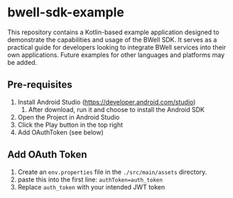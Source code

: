# bwell-sdk-example
This repository contains a Kotlin-based example application designed to demonstrate the capabilities and usage of the BWell SDK. It serves as a practical guide for developers looking to integrate BWell services into their own applications. Future examples for other languages and platforms may be added.

## Pre-requisites
1. Install Android Studio (https://developer.android.com/studio)
   1. After download, run it and choose to install the Android SDK 
2. Open the Project in Android Studio
3. Click the Play button in the top right
4. Add OAuthToken (see below)

## Add OAuth Token

1. Create an `env.properties` file in the `./src/main/assets` directory.
2. paste this into the first line: `authToken=auth_token`
3. Replace `auth_token` with your intended JWT token
